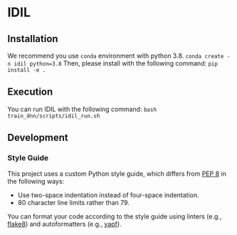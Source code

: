 # IDIL

## Installation
We recommend you use `conda` environment with python 3.8. 
```conda create -n idil python=3.8```
Then, please install with the following command:
```pip install -e .```


## Execution
You can run IDIL with the following command:
```bash train_dnn/scripts/idil_run.sh```

## Development

### Style Guide
This project uses a custom Python style guide, which differs from [PEP 8](https://www.python.org/dev/peps/pep-0008/) in the following ways:
- Use two-space indentation instead of four-space indentation.
- 80 character line limits rather than 79.

You can format your code according to the style guide using linters (e.g., [flake8](https://pypi.org/project/flake8/)) and autoformatters (e.g., [yapf](https://github.com/google/yapf)).